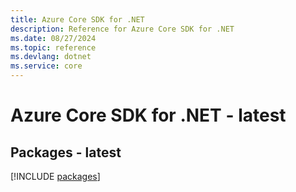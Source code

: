 ```yaml
---
title: Azure Core SDK for .NET
description: Reference for Azure Core SDK for .NET
ms.date: 08/27/2024
ms.topic: reference
ms.devlang: dotnet
ms.service: core
---
```

# Azure Core SDK for .NET - latest
## Packages - latest
[!INCLUDE [packages](core-index.md)]